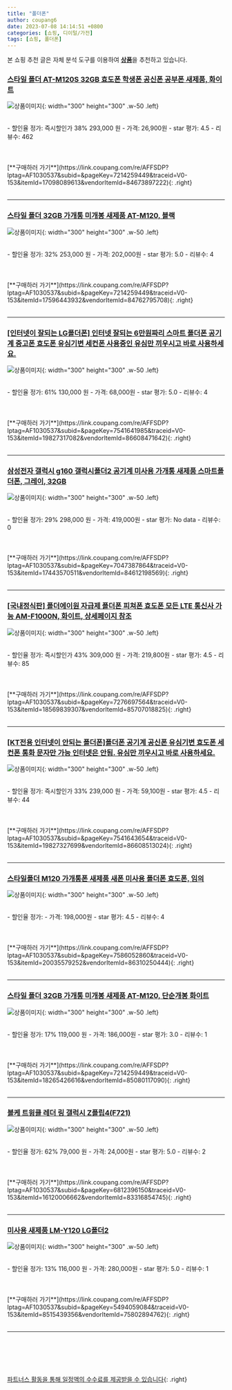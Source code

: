```yaml
---
title: "폴더폰"
author: coupang6
date: 2023-07-08 14:14:51 +0800
categories: [쇼핑, 디이털/가전]
tags: [쇼핑, 폴더폰]
---
```


본 쇼핑 추천 글은 자체 분석 도구를 이용하여 [**상품**](https://link.coupang.com/a/bao1ui)을 추천하고 있습니다.

### [스타일 폴더 AT-M120S 32GB 효도폰 학생폰 공신폰 공부폰 새제품, 화이트](https://link.coupang.com/re/AFFSDP?lptag=AF1030537&subid=&pageKey=7214259449&traceid=V0-153&itemId=17098089613&vendorItemId=84673897222)

![상품이미지](https://thumbnail6.coupangcdn.com/thumbnails/remote/230x230ex/image/vendor_inventory/6d3c/8cdb954750a4824217476386e77b3548a973e1d6624d7b78f558b70ec476.jpg){: width="300" height="300" .w-50 .left}


<br>
- 할인율 정가: 즉시할인가 38%  293,000   원
- 가격: 26,900원
- star 평가: 4.5
- 리뷰수: 462
<br>
<br>
<br>
<br>
[**구매하러 가기**](https://link.coupang.com/re/AFFSDP?lptag=AF1030537&subid=&pageKey=7214259449&traceid=V0-153&itemId=17098089613&vendorItemId=84673897222){: .right}
<br>
<br>

---

### [스타일 폴더 32GB 가개통 미개봉 새제품 AT-M120, 블랙](https://link.coupang.com/re/AFFSDP?lptag=AF1030537&subid=&pageKey=7214259449&traceid=V0-153&itemId=17596443932&vendorItemId=84762795708)

![상품이미지](https://thumbnail9.coupangcdn.com/thumbnails/remote/230x230ex/image/vendor_inventory/89cf/c79019f406c230d06861beebca0be9902d57b05928d25e873ed463d08e11.jpg){: width="300" height="300" .w-50 .left}


<br>
- 할인율 정가: 32%  253,000   원
- 가격: 202,000원
- star 평가: 5.0
- 리뷰수: 4
<br>
<br>
<br>
<br>
[**구매하러 가기**](https://link.coupang.com/re/AFFSDP?lptag=AF1030537&subid=&pageKey=7214259449&traceid=V0-153&itemId=17596443932&vendorItemId=84762795708){: .right}
<br>
<br>

---

### [[인터넷이 잘되는 LG폴더폰] 인터넷 잘되는 6만원짜리 스마트 폴더폰 공기계 중고폰 효도폰 유심기변 세컨폰 사용중인 유심만 끼우시고 바로 사용하세요.](https://link.coupang.com/re/AFFSDP?lptag=AF1030537&subid=&pageKey=7541641985&traceid=V0-153&itemId=19827317082&vendorItemId=86608471642)

![상품이미지](https://thumbnail10.coupangcdn.com/thumbnails/remote/230x230ex/image/vendor_inventory/3f24/604a0deb789554b41a7f572d837c6b00e80ba33ef47a024b455df2b531ae.jpg){: width="300" height="300" .w-50 .left}


<br>
- 할인율 정가: 61%  130,000   원
- 가격: 68,000원
- star 평가: 5.0
- 리뷰수: 4
<br>
<br>
<br>
<br>
[**구매하러 가기**](https://link.coupang.com/re/AFFSDP?lptag=AF1030537&subid=&pageKey=7541641985&traceid=V0-153&itemId=19827317082&vendorItemId=86608471642){: .right}
<br>
<br>

---

### [삼성전자 갤럭시 g160 갤럭시폴더2 공기계 미사용 가개통 새제품 스마트폴더폰, 그레이, 32GB](https://link.coupang.com/re/AFFSDP?lptag=AF1030537&subid=&pageKey=7047387864&traceid=V0-153&itemId=17443570511&vendorItemId=84612198569)

![상품이미지](https://thumbnail9.coupangcdn.com/thumbnails/remote/230x230ex/image/vendor_inventory/fdb1/ecd6bdc6250e4d31a038085d2c6f1d24cf74f2e9af5763421f01d6180b4a.jpeg){: width="300" height="300" .w-50 .left}


<br>
- 할인율 정가: 29%  298,000   원
- 가격: 419,000원
- star 평가: No data
- 리뷰수: 0
<br>
<br>
<br>
<br>
[**구매하러 가기**](https://link.coupang.com/re/AFFSDP?lptag=AF1030537&subid=&pageKey=7047387864&traceid=V0-153&itemId=17443570511&vendorItemId=84612198569){: .right}
<br>
<br>

---

### [[국내정식판] 폴더에이원 자급제 폴더폰 피쳐폰 효도폰 모든 LTE 통신사 가능 AM-F1000N, 화이트, 상세페이지 참조](https://link.coupang.com/re/AFFSDP?lptag=AF1030537&subid=&pageKey=7276697564&traceid=V0-153&itemId=18569839307&vendorItemId=85707018825)

![상품이미지](https://thumbnail6.coupangcdn.com/thumbnails/remote/230x230ex/image/vendor_inventory/eab6/086a9336a94b7149c2aedc2d73dc324bbfd524778c2d055c821e7822ab8a.jpg){: width="300" height="300" .w-50 .left}


<br>
- 할인율 정가: 즉시할인가 43%  309,000   원
- 가격: 219,800원
- star 평가: 4.5
- 리뷰수: 85
<br>
<br>
<br>
<br>
[**구매하러 가기**](https://link.coupang.com/re/AFFSDP?lptag=AF1030537&subid=&pageKey=7276697564&traceid=V0-153&itemId=18569839307&vendorItemId=85707018825){: .right}
<br>
<br>

---

### [[KT전용 인터넷이 안되는 폴더폰]폴더폰 공기계 공신폰 유심기변 효도폰 세컨폰 통화 문자만 가능 인터넷은 안됨. 유심만 끼우시고 바로 사용하세요.](https://link.coupang.com/re/AFFSDP?lptag=AF1030537&subid=&pageKey=7541643654&traceid=V0-153&itemId=19827327699&vendorItemId=86608513024)

![상품이미지](https://thumbnail10.coupangcdn.com/thumbnails/remote/230x230ex/image/vendor_inventory/d4e6/576af2f49fa9278b3dea5d4f09986aef6ed7a0f3aa3c63ffa5f804fbbcd8.png){: width="300" height="300" .w-50 .left}


<br>
- 할인율 정가: 즉시할인가 33%  239,000   원
- 가격: 59,100원
- star 평가: 4.5
- 리뷰수: 44
<br>
<br>
<br>
<br>
[**구매하러 가기**](https://link.coupang.com/re/AFFSDP?lptag=AF1030537&subid=&pageKey=7541643654&traceid=V0-153&itemId=19827327699&vendorItemId=86608513024){: .right}
<br>
<br>

---

### [스타일폴더 M120 가개통폰 새제품 새폰 미사용 폴더폰 효도폰, 임의](https://link.coupang.com/re/AFFSDP?lptag=AF1030537&subid=&pageKey=7586052860&traceid=V0-153&itemId=20035579252&vendorItemId=86310250444)

![상품이미지](https://thumbnail8.coupangcdn.com/thumbnails/remote/230x230ex/image/vendor_inventory/74da/7761b818c37376ce60bd9c32883e72bcf8ee6258d9e7816210802e1c2557.jpg){: width="300" height="300" .w-50 .left}


<br>
- 할인율 정가: 
- 가격: 198,000원
- star 평가: 4.5
- 리뷰수: 4
<br>
<br>
<br>
<br>
[**구매하러 가기**](https://link.coupang.com/re/AFFSDP?lptag=AF1030537&subid=&pageKey=7586052860&traceid=V0-153&itemId=20035579252&vendorItemId=86310250444){: .right}
<br>
<br>

---

### [스타일 폴더 32GB 가개통 미개봉 새제품 AT-M120, 단순개봉 화이트](https://link.coupang.com/re/AFFSDP?lptag=AF1030537&subid=&pageKey=7214259449&traceid=V0-153&itemId=18265426616&vendorItemId=85080117090)

![상품이미지](https://thumbnail9.coupangcdn.com/thumbnails/remote/230x230ex/image/vendor_inventory/89cf/c79019f406c230d06861beebca0be9902d57b05928d25e873ed463d08e11.jpg){: width="300" height="300" .w-50 .left}


<br>
- 할인율 정가: 17%  119,000   원
- 가격: 186,000원
- star 평가: 3.0
- 리뷰수: 1
<br>
<br>
<br>
<br>
[**구매하러 가기**](https://link.coupang.com/re/AFFSDP?lptag=AF1030537&subid=&pageKey=7214259449&traceid=V0-153&itemId=18265426616&vendorItemId=85080117090){: .right}
<br>
<br>

---

### [볼케 트윙클 레더 링 갤럭시 Z플립4(F721)](https://link.coupang.com/re/AFFSDP?lptag=AF1030537&subid=&pageKey=6812396150&traceid=V0-153&itemId=16120006662&vendorItemId=83316854745)

![상품이미지](https://thumbnail10.coupangcdn.com/thumbnails/remote/230x230ex/image/vendor_inventory/fe67/a4190e56508772ae2de7ce07ed2e25b9fceb251b569b316199131d487431.jpg){: width="300" height="300" .w-50 .left}


<br>
- 할인율 정가: 62%  79,000   원
- 가격: 24,000원
- star 평가: 5.0
- 리뷰수: 2
<br>
<br>
<br>
<br>
[**구매하러 가기**](https://link.coupang.com/re/AFFSDP?lptag=AF1030537&subid=&pageKey=6812396150&traceid=V0-153&itemId=16120006662&vendorItemId=83316854745){: .right}
<br>
<br>

---

### [미사용 새제품 LM-Y120 LG폴더2](https://link.coupang.com/re/AFFSDP?lptag=AF1030537&subid=&pageKey=5494059084&traceid=V0-153&itemId=8515439356&vendorItemId=75802894762)

![상품이미지](https://thumbnail6.coupangcdn.com/thumbnails/remote/230x230ex/image/vendor_inventory/a073/062bb0f420ec302318d2c26dfb8b85dcee01d9ac8f08b0e6ff816b2559ad.jpeg){: width="300" height="300" .w-50 .left}


<br>
- 할인율 정가: 13%  116,000   원
- 가격: 280,000원
- star 평가: 5.0
- 리뷰수: 1
<br>
<br>
<br>
<br>
[**구매하러 가기**](https://link.coupang.com/re/AFFSDP?lptag=AF1030537&subid=&pageKey=5494059084&traceid=V0-153&itemId=8515439356&vendorItemId=75802894762){: .right}
<br>
<br>

---
<br><br><br><br><br> [파트너스 활동을 통해 일정액의 수수료를 제공받을 수 있습니다](https://link.coupang.com/a/bao1ui){: .right}
